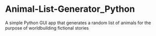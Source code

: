 # Animal-List-Generator_Python
A simple Python GUI app that generates a random list of animals for the purpose of worldbuilding fictional stories
